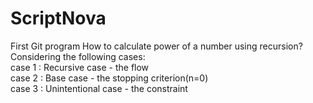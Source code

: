 # ScriptNova
First Git program
How to calculate power of a number using recursion?  
Considering the following cases:  
  case 1 : Recursive case - the flow  
  case 2 : Base case - the stopping criterion(n=0)  
  case 3 : Unintentional case - the constraint  
